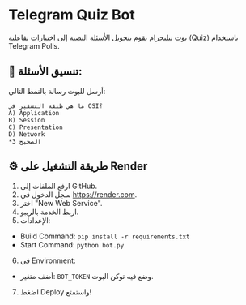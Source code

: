 
# Telegram Quiz Bot

بوت تيليجرام يقوم بتحويل الأسئلة النصية إلى اختبارات تفاعلية (Quiz) باستخدام Telegram Polls.

## 🧾 تنسيق الأسئلة:
أرسل للبوت رسالة بالنمط التالي:

```
ما هي طبقة التشفير في OSI؟
A) Application
B) Session
C) Presentation
D) Network
*الصحيح 3
```

## ⚙️ طريقة التشغيل على Render

1. ارفع الملفات إلى GitHub.
2. سجل الدخول في https://render.com.
3. اختر "New Web Service".
4. اربط الخدمة بالريبو.
5. الإعدادات:

- Build Command: `pip install -r requirements.txt`
- Start Command: `python bot.py`

6. في Environment:
- أضف متغير: `BOT_TOKEN` وضع فيه توكن البوت.

7. اضغط Deploy واستمتع!

